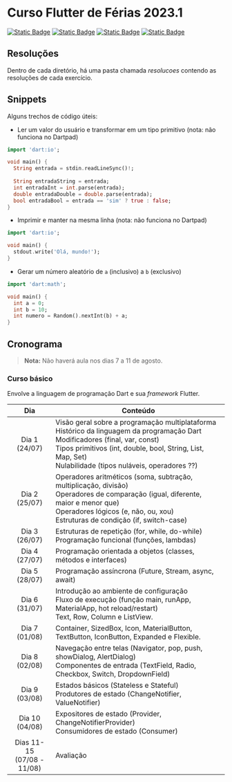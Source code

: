 # Curso Flutter de Férias 2023.1

[![Static Badge](https://img.shields.io/badge/dart-dartpad-blue?logo=dart)](https://dartpad.dev)
[![Static Badge](https://img.shields.io/badge/dart-tutorialspoint-blue?logo=dart)](https://www.tutorialspoint.com/execute_dart_online.php)
[![Static Badge](https://img.shields.io/badge/dart-jdoodle-blue?logo=dart)](https://www.jdoodle.com/execute-dart-online)
[![Static Badge](https://img.shields.io/badge/sheets-repositórios-green?logo=googlesheets)](https://docs.google.com/spreadsheets/d/1LAPNtiIgmNhob_3M7Y3KR9olXNErpOao5mIVpSd6FvQ/edit?usp=sharing)

## Resoluções

Dentro de cada diretório, há uma pasta chamada *resolucoes* contendo as resoluções de cada exercício. 

## Snippets

Alguns trechos de código úteis:

- Ler um valor do usuário e transformar em um tipo primitivo (nota: não funciona no Dartpad)

```dart
import 'dart:io';

void main() {
  String entrada = stdin.readLineSync()!;
  
  String entradaString = entrada;
  int entradaInt = int.parse(entrada);
  double entradaDouble = double.parse(entrada);
  bool entradaBool = entrada == 'sim' ? true : false;
}
```

- Imprimir e manter na mesma linha (nota: não funciona no Dartpad)

```dart
import 'dart:io';

void main() {
  stdout.write('Olá, mundo!');
}
```

- Gerar um número aleatório de `a` (inclusivo) a `b` (exclusivo)

```dart
import 'dart:math';

void main() {
  int a = 0;
  int b = 10;
  int numero = Random().nextInt(b) + a;
}
```

## Cronograma

> **Nota:** Não haverá aula nos dias 7 a 11 de agosto.

### Curso básico

Envolve a linguagem de programação Dart e sua *framework* Flutter.

| Dia                          | Conteúdo                                                                                                                                                                                                                                           |
|:----------------------------:|----------------------------------------------------------------------------------------------------------------------------------------------------------------------------------------------------------------------------------------------------|
|       Dia 1<br>(24/07)       | Visão geral sobre a programação multiplataforma<br>Histórico da linguagem da programação Dart<br>Modificadores (final, var, const)<br>Tipos primitivos (int, double, bool, String, List, Map, Set)<br>Nulabilidade (tipos nuláveis, operadores ??) |
|       Dia 2<br>(25/07)       | Operadores aritméticos (soma, subtração, multiplicação, divisão)<br>Operadores de comparação (igual, diferente, maior e menor que)<br>Operadores lógicos (e, não, ou, xou)<br>Estruturas de condição (if, switch-case)                             |
|       Dia 3<br>(26/07)       | Estruturas de repetição (for, while, do-while)<br>Programação funcional (funções, lambdas)                                                                                                                                                         |
|       Dia 4<br>(27/07)       | Programação orientada a objetos (classes, métodos e interfaces)                                                                                                                                                                                    |
|       Dia 5<br>(28/07)       | Programação assíncrona (Future, Stream, async, await)                                                                                                                                                                                              |
|       Dia 6<br>(31/07)       | Introdução ao ambiente de configuração<br>Fluxo de execução (função main, runApp, MaterialApp, hot reload/restart)<br>Text, Row, Column e ListView.                                                                                                |
|       Dia 7<br>(01/08)       | Container, SizedBox, Icon, MaterialButton, TextButton, IconButton, Expanded e Flexible.                                                                                                                                                            |
|       Dia 8<br>(02/08)       | Navegação entre telas (Navigator, pop, push, showDialog, AlertDialog)<br>Componentes de entrada (TextField, Radio, Checkbox, Switch, DropdownField)                                                                                                |
|       Dia 9<br>(03/08)       | Estados básicos (Stateless e Stateful)<br>Produtores de estado (ChangeNotifier, ValueNotifier)                                                                                                                                                     |
|       Dia 10<br>(04/08)      | Expositores de estado (Provider, ChangeNotifierProvider)<br>Consumidores de estado (Consumer)                                                                                                                                                      |
|       Dias 11-15<br>(07/08 - 11/08)      | Avaliação                                                                                                                               
